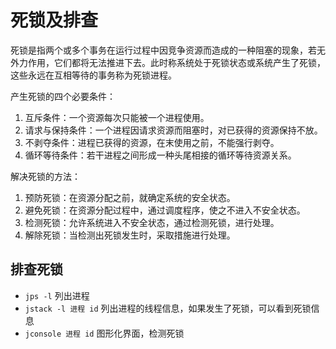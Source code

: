 # 死锁及排查

死锁是指两个或多个事务在运行过程中因竞争资源而造成的一种阻塞的现象，若无外力作用，它们都将无法推进下去。此时称系统处于死锁状态或系统产生了死锁，这些永远在互相等待的事务称为死锁进程。

产生死锁的四个必要条件：

1. 互斥条件：一个资源每次只能被一个进程使用。
2. 请求与保持条件：一个进程因请求资源而阻塞时，对已获得的资源保持不放。
3. 不剥夺条件：进程已获得的资源，在末使用之前，不能强行剥夺。
4. 循环等待条件：若干进程之间形成一种头尾相接的循环等待资源关系。

解决死锁的方法：

1. 预防死锁：在资源分配之前，就确定系统的安全状态。
2. 避免死锁：在资源分配过程中，通过调度程序，使之不进入不安全状态。
3. 检测死锁：允许系统进入不安全状态，通过检测死锁，进行处理。
4. 解除死锁：当检测出死锁发生时，采取措施进行处理。

## 排查死锁

- `jps -l` 列出进程
- `jstack -l 进程 id` 列出进程的线程信息，如果发生了死锁，可以看到死锁信息
- `jconsole 进程 id` 图形化界面，检测死锁
